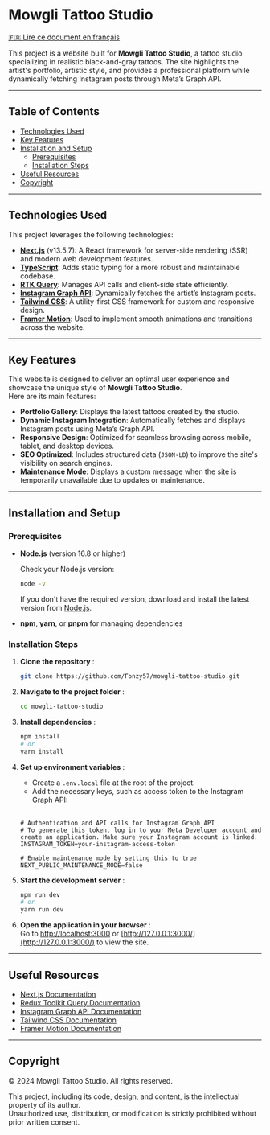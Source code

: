 # Mowgli Tattoo Studio

[🇫🇷 Lire ce document en français](./README.fr.md)

This project is a website built for **Mowgli Tattoo Studio**, a tattoo studio specializing in realistic black-and-gray tattoos. The site highlights the artist's portfolio, artistic style, and provides a professional platform while dynamically fetching Instagram posts through Meta’s Graph API.

---

## Table of Contents

- [Technologies Used](#technologies-used)
- [Key Features](#key-features)
- [Installation and Setup](#installation-and-setup)
  - [Prerequisites](#prerequisites)
  - [Installation Steps](#installation-steps)
- [Useful Resources](#useful-resources)
- [Copyright](#copyright)

---

## Technologies Used

This project leverages the following technologies:

- **[Next.js](https://nextjs.org/)** (v13.5.7): A React framework for server-side rendering (SSR) and modern web development features.
- **[TypeScript](https://www.typescriptlang.org/)**: Adds static typing for a more robust and maintainable codebase.
- **[RTK Query](https://redux-toolkit.js.org/introduction/getting-started)**: Manages API calls and client-side state efficiently.
- **[Instagram Graph API](https://developers.facebook.com/docs/instagram-platform/instagram-api-with-instagram-login)**: Dynamically fetches the artist’s Instagram posts.
- **[Tailwind CSS](https://tailwindcss.com/)**: A utility-first CSS framework for custom and responsive design.
- **[Framer Motion](https://motion.dev/docs)**: Used to implement smooth animations and transitions across the website.

---

## Key Features

This website is designed to deliver an optimal user experience and showcase the unique style of **Mowgli Tattoo Studio**.  
Here are its main features:

- **Portfolio Gallery**: Displays the latest tattoos created by the studio.
- **Dynamic Instagram Integration**: Automatically fetches and displays Instagram posts using Meta’s Graph API.
- **Responsive Design**: Optimized for seamless browsing across mobile, tablet, and desktop devices.
- **SEO Optimized**: Includes structured data (`JSON-LD`) to improve the site's visibility on search engines.
- **Maintenance Mode**: Displays a custom message when the site is temporarily unavailable due to updates or maintenance.

---

## Installation and Setup

### Prerequisites

- **Node.js** (version 16.8 or higher)

  Check your Node.js version:

  ```bash
  node -v
  ```

  If you don't have the required version, download and install the latest version from [Node.js](https://nodejs.org/).

- **npm**, **yarn**, or **pnpm** for managing dependencies

### Installation Steps

1. **Clone the repository** :

   ```bash
   git clone https://github.com/Fonzy57/mowgli-tattoo-studio.git
   ```

2. **Navigate to the project folder** :

   ```bash
   cd mowgli-tattoo-studio
   ```

3. **Install dependencies** :

   ```bash
   npm install
   # or
   yarn install
   ```

4. **Set up environment variables** :

   - Create a `.env.local` file at the root of the project.
   - Add the necessary keys, such as access token to the Instagram Graph API:
     <br>
     <br>

   ```env
   # Authentication and API calls for Instagram Graph API
   # To generate this token, log in to your Meta Developer account and create an application. Make sure your Instagram account is linked.
   INSTAGRAM_TOKEN=your-instagram-access-token

   # Enable maintenance mode by setting this to true
   NEXT_PUBLIC_MAINTENANCE_MODE=false

   ```

5. **Start the development server** :

   ```bash
   npm run dev
   # or
   yarn run dev
   ```

6. **Open the application in your browser** :  
   Go to [http://localhost:3000](http://localhost:3000) or [http://127.0.0.1:3000/](http://127.0.0.1:3000/) to view the site.

---

## Useful Resources

- [Next.js Documentation](https://nextjs.org/docs/13/getting-started)
- [Redux Toolkit Query Documentation](https://redux-toolkit.js.org/rtk-query/overview)
- [Instagram Graph API Documentation](https://developers.facebook.com/docs/instagram-platform/instagram-api-with-instagram-login)
- [Tailwind CSS Documentation](https://tailwindcss.com/docs/installation)
- [Framer Motion Documentation](https://motion.dev/docs)

---

## Copyright

© 2024 Mowgli Tattoo Studio. All rights reserved.

This project, including its code, design, and content, is the intellectual property of its author.  
Unauthorized use, distribution, or modification is strictly prohibited without prior written consent.
